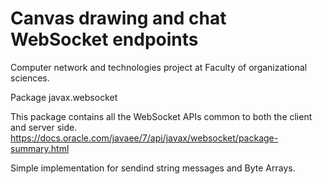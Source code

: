 # Canvas drawing and chat WebSocket endpoints

Computer network and technologies project at Faculty of organizational sciences.

Package javax.websocket

This package contains all the WebSocket APIs common to both the client and server side.
https://docs.oracle.com/javaee/7/api/javax/websocket/package-summary.html

Simple implementation for sendind string messages and Byte Arrays.
